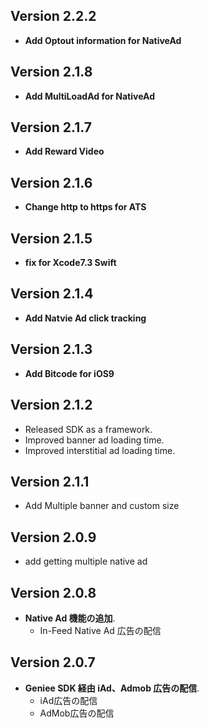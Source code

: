 ## Version 2.2.2
- **Add Optout information for NativeAd**

## Version 2.1.8

- **Add MultiLoadAd for NativeAd**

## Version 2.1.7

- **Add Reward Video**

## Version 2.1.6

- **Change http to https for ATS**

## Version 2.1.5

- **fix for Xcode7.3 Swift**

## Version 2.1.4

- **Add Natvie Ad click tracking**

## Version 2.1.3

- **Add Bitcode for iOS9**

## Version 2.1.2

- Released SDK as a framework.
- Improved banner ad loading time.
- Improved interstitial ad loading time.

## Version 2.1.1

- Add Multiple banner and custom size

## Version 2.0.9

- add getting multiple native ad

## Version 2.0.8

- **Native Ad 機能の追加**.
    - In-Feed Native Ad 広告の配信

## Version 2.0.7

- **Geniee SDK 経由 iAd、Admob 広告の配信**.
    - iAd広告の配信
    - AdMob広告の配信
